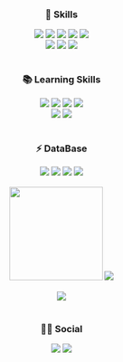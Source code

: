<div align=center> 
	<h3> 🚀 Skills </h3>
</div>
<div align=center>
	<img src="https://img.shields.io/badge/JavaScript-F7DF1E?style=for-the-badge&logo=JavaScript&logoColor=white" />
	<img src="https://img.shields.io/badge/Node%20js-339933?style=for-the-badge&logo=nodedotjs&logoColor=white" />
	<img src="https://img.shields.io/badge/Express-000000?style=for-the-badge&amp;logo=Express&amp;logoColor=white" />
	<img src="https://img.shields.io/badge/Python-3776AB?style=for-the-badge&logo=Python&logoColor=white" />
	<img src="https://img.shields.io/badge/fastapi-109989?style=for-the-badge&logo=FASTAPI&logoColor=white" />
	<br>
	<img src="https://img.shields.io/badge/Amazon AWS-232F3E?style=for-the-badge&logo=amazonwebservices&logoColor=white" />
	<img src="https://img.shields.io/badge/Amazon EC2-FF9900?style=for-the-badge&logo=amazonec2&logoColor=white" />
	<img src="https://img.shields.io/badge/Elasticsearch-005571?style=for-the-badge&amp;logo=Elasticsearch&amp;logoColor=white" />
</div>
<br>

<div align=center>
	<h3> 📚 Learning Skills </h3>
</div>
<div align=center>
	<img src="https://img.shields.io/badge/TypeScript-007ACC?style=for-the-badge&logo=typescript&logoColor=white" />
	<img src="https://img.shields.io/badge/nestjs-E0234E?style=for-the-badge&logo=nestjs&logoColor=white" />
	<img src="https://img.shields.io/badge/Next-black?style=for-the-badge&logo=next.js&logoColor=white" />
	<img src="https://img.shields.io/badge/django-092E20?style=for-the-badge&logo=django&logoColor=white" />
	<br>
	<img src="https://img.shields.io/badge/Spring-6DB33F?style=for-the-badge&logo=Spring&logoColor=white" />
  	<img src="https://img.shields.io/badge/Spring Boot-6DB33F?style=for-the-badge&logo=Spring Boot&logoColor=white" />
</div>
<br>

<div align=center>
	<h3> ⚡ DataBase </h3>
</div>
<div align=center>
	<img src="https://img.shields.io/badge/MongoDB-47A248?style=for-the-badge&logo=MongoDB&logoColor=white" />
	<img src="https://img.shields.io/badge/PostgreSQL-316192?style=for-the-badge&logo=postgresql&logoColor=white" />
	<img src="https://img.shields.io/badge/Sqlite-003B57?style=for-the-badge&logo=sqlite&logoColor=white" />
	<img src="https://img.shields.io/badge/MySQL-4479A1?style=for-the-badge&logo=MySQL&logoColor=white"/>
</div>
<br>
<div align=center>
	<img src="https://github-readme-stats.vercel.app/api?username=ryongseong&hide_title=false&hide_rank=true&show_icons=true&include_all_commits=true&count_private=true&disable_animations=false&theme=dark&locale=en&hide_border=false" height="165"/>
	<img src="https://github-readme-stats.vercel.app/api/top-langs/?username=ryongseong&layout=compact&theme=dark" />
</div>
<br>
<div align=center>
	<a href="https://solved.ac/xmssnsk"><img src="http://mazassumnida.wtf/api/v2/generate_badge?boj=xmssnsk&theme=dark"/></a>
</div>
<br>
<div align="center">
	<h3> 👨‍💻 Social </h3>
	<div align="center">
		<a href="https://www.instagram.com/ryong._.seong/"><img src="https://img.shields.io/badge/Instagram-FF0069?style=for-the-badge&logo=instagram&logoColor=white" /></a>
	 	<a href="https://nebulous-visor-f4e.notion.site/Portfolio-6084da86f40248f2bfaf2cea0911b065"><img src="https://img.shields.io/badge/Notion-000000?style=for-the-badge&logo=notion&logoColor=white" /></a>
	</div>
</div>
